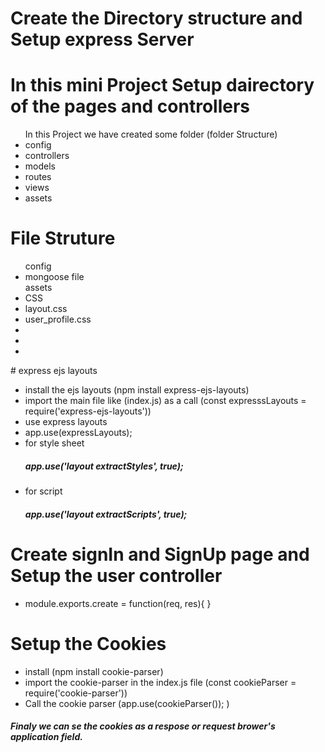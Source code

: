 # Create the Directory structure and Setup express Server

# In this mini Project Setup dairectory of the pages and controllers

<ul>
In this Project we have created some folder (folder Structure)
<li>config</li>
<li>controllers</li>
<li>models</li>
<li>routes</li>
<li>views</li>
<li>assets</li>
</ul>

# File Struture 
<ul>
config
<li>mongoose file</li>
assets
<li>CSS<li>layout.css</li>
<li>user_profile.css</li></li>
<li></li>
<li></li>
<li></li>
</ul>
# express ejs layouts

<ul>
<li>install the ejs layouts (npm install express-ejs-layouts)</li>
<li>import the main file like (index.js) as a call (const expresssLayouts = require('express-ejs-layouts'))</li>
<li>use express layouts</li>
<li>app.use(expressLayouts);</li>
<li>for style sheet <h5>app.use('layout extractStyles', true);</h5></li>
<li>for script <h5>app.use('layout extractScripts', true);</h5></li>
</ul>

# Create signIn and SignUp page and Setup the user controller 
<ul><li>module.exports.create = function(req, res){
}</li></ul>




# Setup the Cookies

<ul>
<li>install (npm install cookie-parser)</li>
<li>import the cookie-parser in the index.js file (const cookieParser = require('cookie-parser'))</li>
<li>Call the cookie parser (app.use(cookieParser()); )</li>
</ul>
<h5>Finaly we can se the cookies as a respose or request brower's application field.</h5>